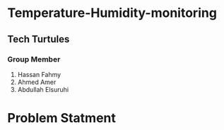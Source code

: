 # Temperature-Humidity-monitoring


## Tech Turtules 
### Group Member
1. Hassan Fahmy 
2. Ahmed Amer
3. Abdullah Elsuruhi


# Problem Statment 



